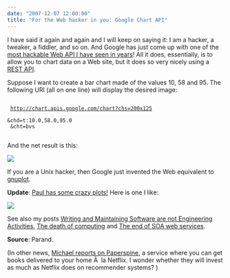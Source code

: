 ```yaml
---
date: "2007-12-07 12:00:00"
title: "For the Web hacker in you: Google Chart API"
---
```




I have said it again and again and I will keep on saying it: I am a hacker, a tweaker, a fiddler, and so on. And Google has just come up with one of the [most hackable Web API I have seen in years](https://developers.google.com/chart/?csw=1)! All it does, essentially, is to allow you to chart data on a Web site, but it does so very nicely using a [REST API](https://en.wikipedia.org/wiki/REST).

Suppose I want to create a bar chart made of the values 10, 58 and 95. The following URI (all on one line) will display the desired image:

<code><br/>
http://chart.apis.google.com/chart?chs=200x125<br/>
&amp;chd=t:10.0,58.0,95.0<br/>
&amp;cht=bvs<br/>
</code>

And the net result is this:

<a href="https://chart.apis.google.com/chart?chs=200x125&amp;chd=t:10.0,58.0,95.0&amp;cht=bvs&amp;chxt=y"><img decoding="async" src="https://chart.apis.google.com/chart?chs=200x125&amp;chd=t:10.0,58.0,95.0&amp;cht=bvs&amp;chxt=y" /></a>

If you are a Unix hacker, then Google just invented the Web equivalent to [gnuplot](https://en.wikipedia.org/wiki/Gnuplot).

__Update__: [Paul has some crazy plots!](https://blogs.oracle.com/roller-ui/errors/404.jsp) Here is one I like:

<img decoding="async" src="https://chart.apis.google.com/chart?cht=lc&#038;chd=s:9gounjqGJD&#038;chco=008000&#038;chls=2.0,4.0,1.0&#038;chs=200x125&#038;chxt=x&#038;chxl=0:||c|d|a|o|x|v|V|a|&#038;chm=a,990066,0,3.0,9.0|c,FF0000,0,1.0,20.0|d,80C65A,0,2.0,20.0|o,FF9900,0,4.0,20.0|s,3399CC,0,5.0,10.0|v,BBCCED,0,6.0,1.0|V,3399CC,0,7.0,1.0|x,FFCC33,0,8.0,20.0|h,000000,0,0.30,0.5" />

See also my posts [Writing and Maintaining Software are not Engineering Activities](/lemire/blog/2007/02/24/writing-and-maintaining-software-are-not-engineering-activities/), [The death of computing](/lemire/blog/2007/02/02/the-death-of-computing/) and [The end of SOA web services](/lemire/blog/2006/04/18/the-end-of-soa-web-services/).

__Source__: Parand.

(In other news, [Michael reports on Paperspine](https://expert-opinion.blogspot.com/2007/12/netflix-for-books.html), a service where you can get books delivered to your home Ã  la Netflix. I wonder whether they will invest as much as Netflix does on recommender systems? )

